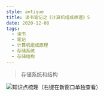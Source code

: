 ```yaml
---
style: antique
title: 读书笔记之《计算机组成原理》5
date: 2020-12-08
tags:
  - 读书
  - 笔记
  - 计算机组成原理
  - 存储系统
  - 存储结构
---
```


> 存储系统和结构

![知识点梳理（右键在新窗口单独查看）](Computer-Organization-5-Storage-System-&-Structure/key-knowlages.png '=1000px-500px')
